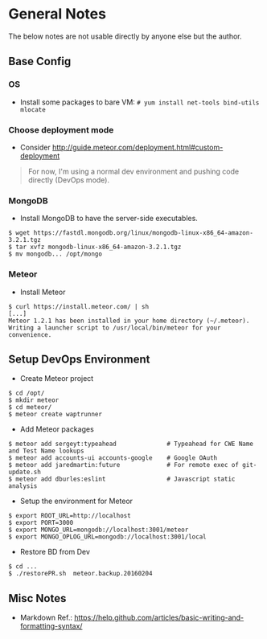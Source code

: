 # General Notes

The below notes are not usable directly by anyone else but the author.

## Base Config

### OS
* Install some packages to bare VM: `# yum install net-tools bind-utils mlocate`

### Choose deployment mode
* Consider http://guide.meteor.com/deployment.html#custom-deployment

> For now, I'm using a normal dev environment and pushing code directly (DevOps mode).

### MongoDB

* Install MongoDB to have the server-side executables.

```
$ wget https://fastdl.mongodb.org/linux/mongodb-linux-x86_64-amazon-3.2.1.tgz
$ tar xvfz mongodb-linux-x86_64-amazon-3.2.1.tgz 
$ mv mongodb... /opt/mongo
```

### Meteor

* Install Meteor
```
$ curl https://install.meteor.com/ | sh
[...]
Meteor 1.2.1 has been installed in your home directory (~/.meteor).
Writing a launcher script to /usr/local/bin/meteor for your convenience.
```

## Setup DevOps Environment

* Create Meteor project
```
$ cd /opt/
$ mkdir meteor
$ cd meteor/
$ meteor create waptrunner
```

* Add Meteor packages
```
$ meteor add sergeyt:typeahead              # Typeahead for CWE Name and Test Name lookups
$ meteor add accounts-ui accounts-google    # Google OAuth
$ meteor add jaredmartin:future             # For remote exec of git-update.sh
$ meteor add dburles:eslint                 # Javascript static analysis
```

* Setup the environment for Meteor
```
$ export ROOT_URL=http://localhost
$ export PORT=3000
$ export MONGO_URL=mongodb://localhost:3001/meteor
$ export MONGO_OPLOG_URL=mongodb://localhost:3001/local
```

* Restore BD from Dev
```
$ cd ...
$ ./restorePR.sh  meteor.backup.20160204
```

## Misc Notes
* Markdown Ref.: https://help.github.com/articles/basic-writing-and-formatting-syntax/
